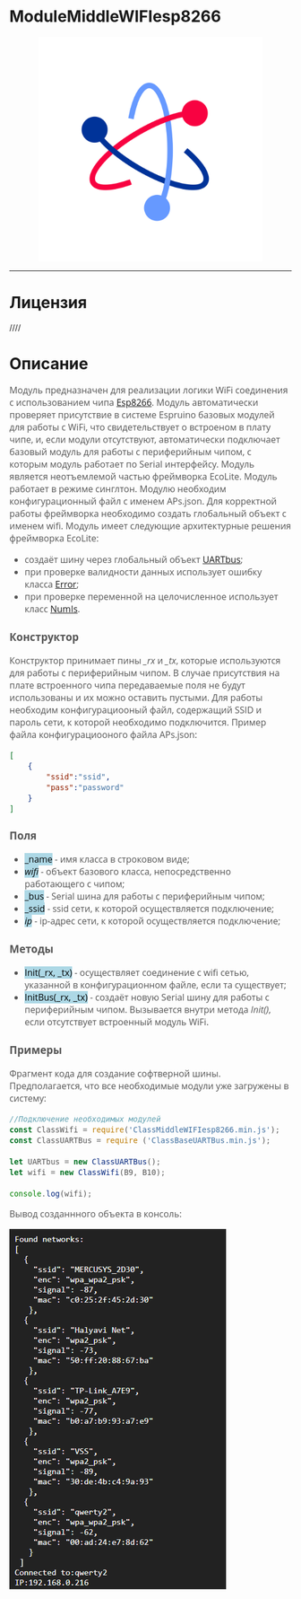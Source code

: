 # ModuleMiddleWIFIesp8266
<p align="center">
  <img src="./res/logo.png" width="400" title="hover text">
</p>

-----------------

# Лицензия
////

# Описание
<div style = "font-family: 'Open Sans', sans-serif; font-size: 16px; color: #555">

Модуль предназначен для реализации логики WiFi соединения с использованием чипа [Esp8266](https://github.com/AlexGlgr/ModuleMiddleWIFIesp8266/blob/fork-Alexander/res/0a-esp8266ex_datasheet_en.pdf). Модуль автоматически проверяет присутствие в системе Espruino базовых модулей для работы с WiFi, что свидетельствует о встроеном в плату чипе, и, если модули отсутствуют, автоматически подключает базовый модуль для работы с периферийным чипом, с которым модуль работает по Serial интерфейсу. Модуль является неотъемлемой частью фреймворка EcoLite. Модуль работает в режиме синглтон. Модулю необходим конфигурационный файл с именем APs.json. Для корректной работы фреймворка необходимо создать глобальный объект с именем wifi. Модуль имеет следующие архитектурные решения фреймворка EcoLite:
- создаёт шину через глобальный объект [UARTbus](https://github.com/AlexGlgr/ModuleBaseI2CBus/blob/fork-Alexander/README.md);
- при проверке валидности данных использует ошибку класса [Error](https://github.com/Konkery/ModuleAppError/blob/main/README.md);
- при проверке переменной на целочисленное использует класс [NumIs](https://github.com/Konkery/ModuleAppMath/blob/main/README.md).

### **Конструктор**
Конструктор принимает пины *_rx* и *_tx*, которые используются для работы с периферийным чипом. В случае присутствия на плате встроенного чипа передаваемые поля не будут использованы и их можно оставить пустыми. Для работы необходим конфигурациооный файл, содержащий SSID и пароль сети, к которой необходимо подключится. Пример файла конфигурациооного файла APs.json:
```json
[
    {
        "ssid":"ssid",
        "pass":"password"
    }
]
```

### **Поля**
- <mark style="background-color: lightblue">_name</mark> - имя класса в строковом виде;
- <mark style="background-color: lightblue">_wifi_</mark> - объект базового класса, непосредственно работающего с чипом;
- <mark style="background-color: lightblue">_bus</mark> - Serial шина для работы с периферийным чипом;
- <mark style="background-color: lightblue">_ssid</mark> - ssid сети, к которой осуществляется подключение;
- <mark style="background-color: lightblue">_ip_</mark> - ip-адрес сети, к которой осуществляется подключение;

### **Методы**
- <mark style="background-color: lightblue">Init(_rx, _tx)</mark> - осуществляет соединение с wifi сетью, указанной в конфигурационном файле, если та существует;
- <mark style="background-color: lightblue">InitBus(_rx, _tx)</mark> - создаёт новую Serial шину для работы с периферийным чипом.
Вызывается внутри метода *Init()*, если отсутствует встроенный модуль WiFi.

### **Примеры**
Фрагмент кода для создание софтверной шины. Предполагается, что все необходимые модули уже загружены в систему:
```js
//Подключение необходимых модулей
const ClassWifi = require('ClassMiddleWIFIesp8266.min.js');
const ClassUARTBus = require ('ClassBaseUARTBus.min.js');

let UARTbus = new ClassUARTBus();
let wifi = new ClassWifi(B9, B10);

console.log(wifi);
```
Вывод созданнного объекта в консоль:
<p align="left">
  <img src="./res/output.png" title="hover text">
</p>
</div>
